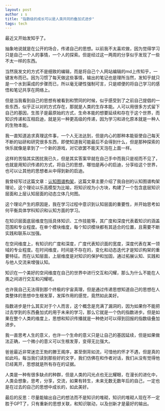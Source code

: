 ```yaml
---
layout: post
author : s
title: "指数级的成长可以是人类共同的叠加式进步"
tags: tech
---
```


最近又开始发知乎了。

抽象地说就是在公开的场合，传递自己的思想。以前我不太喜欢做，因为觉得学习只是自己一个人的事情，一个人的探索。但是经过这一两周的分享似乎发现了一些不太一样的东西。

当然我发文的方式不是细致的编辑，而是将自己个人网站编辑的md上传知乎，一键发布而已。因为习惯了每天做这些事情，输出的笔记也是理所当然，发知乎就只是一个水到渠成的步骤而已，所以毫无硬性强制可言，只是顺便的将自己学习的感悟和笔记共享在网络上。

但是当我看到自己的思想有被看到和赞同的时候，似乎感受到了之前自己提倡的一些东西，似乎正以对的方式存在，那就是人类的生存本能。人可以用很多方式留下自己的基因，生孩子是最原始的方式，生命本能的想要延续和存在于这个世界，而知识传递和互相启迪，就是另一种更高级的传递，因为学习和进化原本就是一种人的生物本能。

我一直知道追求真理这件事，一个人无法达到，但是内心的那种本能驱使自己每天不断的钻研和研究很多东西，即使知道我可能最后不会得到什么，但是那种探索的快乐就像是拿到了一个新的游戏，对它欲罢不能天天泡在上面一样。

这样的苦恼其实困扰我已久，但是其实答案早就在自己手中而我只是视而不见了，也就是用知识传递的方式，将自己的思想，哪怕是再小的启迪，分享给这个世界，也可以让其他的思想者从中得到新的启迪。

我曾经写过这篇文章：[认知图谱构架](https://zhuanlan.zhihu.com/p/661266172)，这篇文章主要介绍了我自创的认知图谱构架理论，这个理论以乐高模型为比喻，将知识视为小方块，构建了一个包含底层知识层面和上层认知层面的动态立体几何图。

这个理论产生的原因是，我在学习过程中意识到认知层面的重要性，并开始思考如何平衡具体学科知识和认知方面的学习。

在知识层面底层维度包括具体知识、工作技能等，其广度和深度代表着知识的涵盖范围和专业程度。在单个模块维度，每个知识模块都有其适合的位置，且需要不断实践和联系以加强。

在空间维度上，有知识的广度和深度，广度代表知识面的宽度，深度代表在某一领域的专业程度。在时间维度，时间是不存在的，变化和动态迭代才是知识构架的重要特征。而在认知层面，上层维度是对知识的保护和加固，通过拓展认知、实践和与他人交流来增强认知。

知识在一个美好的空间维度在自己的世界中进行交互和闪耀，那么为什么不能在人类之间进行交互和闪耀呢。

也许我自己无法得到那个终极的宇宙真理，但是通过传递思想知道自己的思想在人类整体的思想中生根发芽，发挥作用的感觉，竟然如此美好。

指数进步是什么其实对于个人而言，这个概念是充满了漏洞的，因为如果你不能把过去学到的东西叠加式的用于未来的学习，那么它就是一个伪的指数进步。但是如果在整个人类的维度上，思想和知识传播就是一种绝对可以得到回报的指数级叠加进步。

我一直思考人生的意义，也许一个生命的意义只是让自己的基因延续，但是如果做法正确，一个微小的意义可以生根发芽，变得无比强大。

爸爸最近非常迷恋王勃的滕王阁序，甚至倒背如流，可惜他的怀才不遇，但是真的如此吗，每当我们读到那些好的文字，我们仿佛在和作者对话，我们从没有觉得他已经离开，思想就是所有存在的证据。

人类是一种有很多缺点的种群，但是人类的闪光点也无比耀眼，在漫长的进化中，人类会想象，思考，分享，交流，如果有转生，未来无数无数年后的自己，一定也是在过去的自己的思想中成长的，如此美好。

最后的反思：尽量能输出自己的想法而不是知识的堆砌，知识的堆砌人现在不一定胜于GPT了，只有重新的思想关联，和知识联动，以及创新才是最好的输出。
